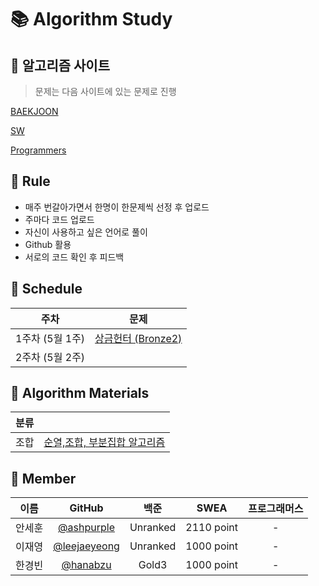# :books: Algorithm Study

## :orange_book: 알고리즘 사이트

> 문제는 다음 사이트에 있는 문제로 진행


[BAEKJOON](https://www.acmicpc.net/)

[SW](https://swexpertacademy.com/main/main.do)

[Programmers](https://programmers.co.kr/learn/challenges?tab=all_challenges)

## :ledger: Rule

- 매주 번갈아가면서 한명이 한문제씩 선정 후 업로드
- 주마다 코드 업로드
- 자신이 사용하고 싶은 언어로 풀이
- Github 활용
- 서로의 코드 확인 후 피드백

## :green_book: Schedule

|    주차     | 문제 |
| ------ | :----------------------------------------------------------: |
| 1주차 (5월 1주)  |[상금헌터 (Bronze2)](https://www.acmicpc.net/problem/15953)|
| 2주차 (5월 2주) |                                       |

## :blue_book: Algorithm Materials

| 분류     |                                                   | 
| -------- | ------------------------------------------------- |
| 조합 | [순열,조합, 부분집합 알고리즘](https://velog.io/@nunddu/%EC%99%84%EC%A0%84%ED%83%90%EC%83%89-%EC%95%8C%EA%B3%A0%EB%A6%AC%EC%A6%98)  |


## 👦 Member
|이름|GitHub| 백준 | SWEA | 프로그래머스 |
|:---:|:---:|:------:|:------:|:------:|
|안세훈|[@ashpurple](https://github.com/ashpurple)| Unranked | 2110 point | - |
|이재영|[@leejaeyeong](https://github.com/leejaeyeong)| Unranked | 1000 point | - |
|한경빈|[@hanabzu](https://github.com/hanabzu)| Gold3 | 1000 point | - |
